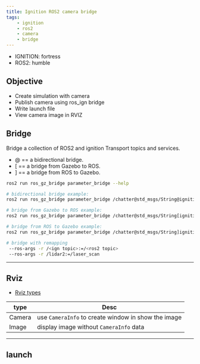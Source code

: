 ```yaml
---
title: Ignition ROS2 camera bridge
tags:
    - ignition
    - ros2
    - camera
    - bridge
---
```


- IGNITION: fortress
- ROS2: humble


## Objective
- Create simulation with camera
- Publish camera using ros_ign bridge
- Write launch file
- View camera image in RVIZ

## Bridge
Bridge a collection of ROS2 and ignition Transport topics and services.

- @  == a bidirectional bridge.
- [  == a bridge from Gazebo to ROS.
- ]  == a bridge from ROS to Gazebo.

```bash
ros2 run ros_gz_bridge parameter_bridge --help

# bidirectional bridge example:
ros2 run ros_gz_bridge parameter_bridge /chatter@std_msgs/String@ignition.msgs.StringMsg

# bridge from Gazebo to ROS example:
ros2 run ros_gz_bridge parameter_bridge /chatter@std_msgs/String[ignition.msgs.StringMsg

# bridge from ROS to Gazebo example:
ros2 run ros_gz_bridge parameter_bridge /chatter@std_msgs/String]ignition.msgs.StringMsg

# bridge with remapping
 --ros-args -r /<ign topic>:=/<ros2 topic>
 --ros-args -r /lidar2:=/laser_scan
```




---


## Rviz
- [Rviz types](http://wiki.ros.org/rviz/DisplayTypes)

| type  | Desc  |
|---|---|
| Camera  | use `CameraInfo` to create window in show the image  |
| Image  | display image without `CameraInfo` data  |


---

## launch

```python

```